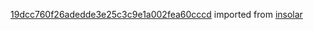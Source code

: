 [19dcc760f26adedde3e25c3c9e1a002fea60cccd](https://github.com/insolar/insolar/commit/19dcc760f26adedde3e25c3c9e1a002fea60cccd) imported from [insolar](https://github.com/insolar/insolar)
